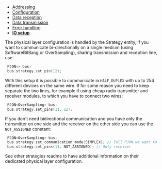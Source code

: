 - [Addressing](https://github.com/gioblu/PJON/tree/6.1/documentation/addressing.md)
- [Configuration](https://github.com/gioblu/PJON/tree/6.1/documentation/configuration.md)
- [Data reception](https://github.com/gioblu/PJON/tree/6.1/documentation/data-reception.md)
- [Data transmission](https://github.com/gioblu/PJON/tree/6.1/documentation/data-transmission.md)
- [Error handling](https://github.com/gioblu/PJON/tree/6.1/documentation/error-handling.md)
- **[IO setup](https://github.com/gioblu/PJON/tree/6.1/documentation/io-setup.md)**

The physical layer configuration is handled by the Strategy entity, if you want to communicate bi-directionally on a single medium (using SoftwareBitBang or OverSampling), sharing transmission and reception line, use:
```cpp  
 PJON<> bus;
 bus.strategy.set_pin(12);
```

With this setup it is possible to communicate in `HALF_DUPLEX` with up to 254 different devices on the same wire.
If for some reason you need to keep separate the two lines, for example if using cheap radio transmitter and receiver modules, to which you have to connect two wires:
```cpp  
 PJON<OverSampling> bus;
 bus.strategy.set_pins(11, 12);
```

If you don't need bidirectional communication and you have only the transmitter on one side and the receiver on the other side you can use the `NOT_ASSIGNED` constant:
```cpp  
 PJON<OverSampling> bus;
 bus.strategy.set_communication_mode(SIMPLEX); // Tell PJON we want to operate in Simplex mode
 bus.strategy.set_pins(11, NOT_ASSIGNED); // Only receiver
```

See other strategies readme to have additional information on their dedicated physical layer configuration.
